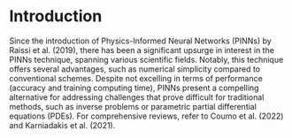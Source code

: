# Introduction

Since the introduction of Physics-Informed Neural Networks (PINNs) by Raissi et al. (2019), there has been a significant upsurge in interest in the PINNs technique, spanning various scientific fields. Notably, this technique offers several advantages, such as numerical simplicity compared to conventional schemes. Despite not excelling in terms of performance (accuracy and training computing time), PINNs present a compelling alternative for addressing challenges that prove difficult for traditional methods, such as inverse problems or parametric partial differential equations (PDEs). For comprehensive reviews, refer to Coumo et al. (2022) and Karniadakis et al. (2021).
